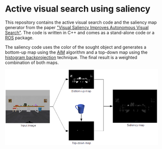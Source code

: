 # Active visual search using saliency
This repository contains the active visual search code and the saliency map generator from the paper ["Visual Saliency Improves Autonomous Visual Search"](https://ieeexplore.ieee.org/abstract/document/6816832/). The code is written in C++ and comes as a stand-alone code or a [ROS](http://www.ros.org/) package.

The saliency code uses the color of the sought object and generates a bottom-up map using the [AIM](http://papers.nips.cc/paper/2830-saliency-based-on-information-maximization.pdf) algorithm and a top-down map using the [histogram backprojection](https://ieeexplore.ieee.org/document/139558/) technique. The final result is a weighted combination of both maps.
<p align="center">
<img src="saliency.png" alt="saliency map" align="middle" width="600"/>
</p>
